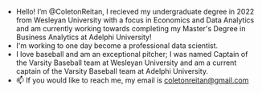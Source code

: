 - Hello! I’m @ColetonReitan, I recieved my undergraduate degree in 2022 from Wesleyan University with a focus in Economics and Data Analytics and am currently working towards completing my Master's Degree in Business Analytics at Adelphi University! 
- I'm working to one day become a professional data scientist.
- I love baseball and am an exceptional pitcher; I was named Captain of the Varsity Baseball team at Wesleyan University and am a current captain of the Varsity Baseball team at Adelphi University.
- 📫 If you would like to reach me, my email is coletonreitan@gmail.com 

<!---
ColetonReitan/ColetonReitan is a ✨ special ✨ repository because its `README.md` (this file) appears on your GitHub profile.
You can click the Preview link to take a look at your changes.
--->
